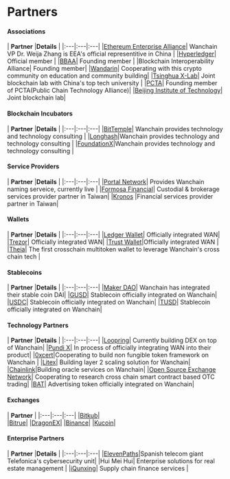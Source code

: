 # Partners

#### Associations
| **Partner**  |**Details**   |
|:---|:---|:---|
|[Ethereum Enterprise Alliance](https://entethalliance.org/)| Wanchain VP Dr. Weija Zhang is EEA's official representitive in China |
|[Hyperledger](https://hyperledger.org)| Official member |
|[BBAA](http://www.bbaachina.org.cn/en/)| Founding member |
|Blockchain Interoperability Alliance| Founding member|
|[Wandarin](http://wandarin.org/?lang=en)| Cooperating with this crypto community on education and community building|
|[Tsinghua X-Lab](http://www.x-lab.tsinghua.edu.cn/en/)| Joint blockchain lab with China's top tech university |
|[PCTA](https://bitsclubvp.io/pcta.html)| Founding member of PCTA(Public Chain Technology Alliance)|
|[Beijing Institute of Technology](http://english.bit.edu.cn/)| Joint blockchain lab|


#### Blockchain Incubators
| **Partner**  |**Details**   |
|:---|:---|:---|
|[BitTemple](https://bittemple.io/)| Wanchain provides technology and technology consulting |
|[Longhash](https://www.longhash.com/)|Wanchain provides technology and technology consulting |
|[FoundationX](https://www.foundationx.io/)|Wanchain provides technology and technology consulting |

#### Service Providers
| **Partner**  |**Details**   |
|:---|:---|:---|
|[Portal Network](https://www.portal.network/)| Provides Wanchain naming serveice, currently live |
|[Formosa Financial](https://www.formosa.financial/)| Custodial & brokerage services provider partner in Taiwan|
|[Kronos](https://kronostoken.com/) |Financial services provider partner in Taiwan|


#### Wallets
| **Partner**  |**Details**   |
|:---|:---|:---|
|[Ledger Wallet](https://www.ledger.com/)| Officially integrated WAN|
|[Trezor](https://trezor.io/)| Officially integrated WAN|
|[Trust Wallet](https://trustwallet.com/)|Officially integrated WAN |
|[Theia](http://www.thachain.org/)| The first crosschain multitoken wallet to leverage Wanchain's cross chain tech |

#### Stablecoins
| **Partner**  |**Details**   |
|:---|:---|:---|
|[Maker DAO](https://makerdao.com/en/)| Wanchain has integrated their stable coin DAI|
|[GUSD](https://gemini.com/dollar/)| Stablecoin officially integrated on Wanchain|
|[USDC](https://www.circle.com/en/usdc)| Stablecoin officially integrated on Wanchain|
|[TUSD](https://www.trusttoken.com/trueusd/)| Stablecoin officially integrated on Wanchain|

#### Technology Partners
| **Partner**  |**Details**   |
|:---|:---|:---|
|[Loopring](https://loopring.org/)| Currently building DEX on top of Wanchain|
|[Pundi X](https://pundix.com/)| In process of officially integrating WAN into their product|
|[0xcert](https://0xcert.org/)|Cooperating to build non fungible token framework on Wanchain |
|[Litex](http://litex.io/)| Building layer 2 scaling solution for Wanchain|
|[Chainlink](https://chain.link)|Building oracle services on Wanchain|
|[Open Source Exchange Network](https://www.osen.io/)| Cooperating to research cross chain smart contract based OTC trading|
|[BAT](https://basicattentiontoken.org/)| Advertising token officially integrated on Wanchain|

#### Exchanges 
| **Partner**  |
|:---|:---|:---|
|[Bitkub](https://www.bitkub.com/)|  
|[Bitrue](https://www.bitrue.com/)| 
|[DragonEX](https://dragonex.io/en-us/)| 
|[Binance](https://www.binance.com/en)| 
|[Kucoin](https://www.kucoin.com/#/)| 

#### Enterprise Partners
| **Partner**  |**Details**   |
|:---|:---|:---|
|[ElevenPaths](https://www.elevenpaths.com/index.html)|Spanish telecom giant Telefonica's cybersecurity unit|
|Hui Mei Hui| Enterprise solutions for real estate management |
|[iQunxing](https://www.iqunxing.com/)| Supply chain finance services |




